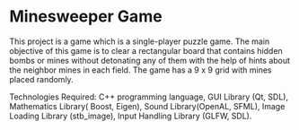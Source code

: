 # Minesweeper Game
This project is a game which is a single-player puzzle game. The main objective of this game is to clear a rectangular board that contains hidden bombs or mines without detonating any of them with the help of hints about the neighbor mines in each field. The game has a 9 x 9 grid with mines placed randomly.   

Technologies Required: C++ programming language, GUI Library (Qt, SDL), Mathematics Library( Boost, Eigen), Sound Library(OpenAL, SFML), Image Loading Library (stb_image), Input Handling Library (GLFW, SDL).
